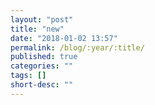 ```yaml
---
layout: "post"
title: "new"
date: "2018-01-02 13:57"
permalink: /blog/:year/:title/
published: true
categories: ""
tags: []
short-desc: ""
---
```

